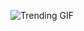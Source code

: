 
<!-- GIF_SECTION -->
![Trending GIF](https://media3.giphy.com/media/v1.Y2lkPThiYjIxNzcycGw2Z3lyamc0dG55Y3hxNWtyd3BscnRqZjc1N256Nzh5aHQ0N2x1MCZlcD12MV9naWZzX3NlYXJjaCZjdD1n/scZPhLqaVOM1qG4lT9/giphy.gif)
<!-- END_GIF_SECTION -->
